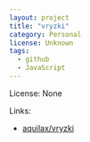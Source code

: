 ```yaml
---
layout: project
title: "vryzki"
category: Personal
license: Unknown
tags:
  - github
  - JavaScript
---
```


License: None

Links:

* [aquilax/vryzki](https://github.com/aquilax/vryzki)
